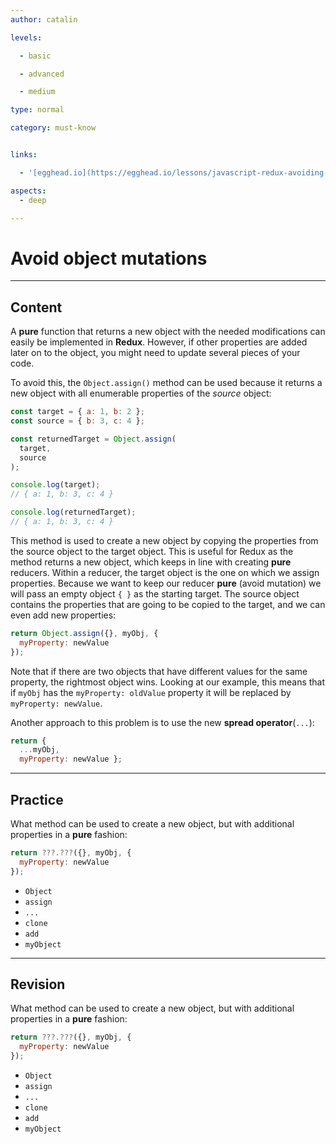 ```yaml
---
author: catalin

levels:

  - basic

  - advanced

  - medium

type: normal

category: must-know


links:

  - '[egghead.io](https://egghead.io/lessons/javascript-redux-avoiding-object-mutations-with-object-assign-and-spread){website}'

aspects:
  - deep

---
```


# Avoid object mutations

---
## Content

A **pure** function that returns a new object with the needed modifications can easily be implemented in **Redux**. However, if other properties are added later on to the object, you might need to update several pieces of your code.

To avoid this, the `Object.assign()` method can be used because it returns a new object with all enumerable properties of the *source* object:

```jsx
const target = { a: 1, b: 2 };
const source = { b: 3, c: 4 };

const returnedTarget = Object.assign(
  target,
  source
);

console.log(target);
// { a: 1, b: 3, c: 4 }

console.log(returnedTarget);
// { a: 1, b: 3, c: 4 }
```

This method is used to create a new object by copying the properties from the source object to the target object. This is useful for Redux as the method returns a new object, which keeps in line with creating **pure** reducers. Within a reducer, the target object is the one on which we assign properties. Because we want to keep our reducer **pure** (avoid mutation) we will pass an empty object `{ }` as the starting target. The source object contains the properties that are going to be copied to the target, and we can even add new properties:

```javascript
return Object.assign({}, myObj, {
  myProperty: newValue
});
```
Note that if there are two objects that have different values for the same property, the rightmost object wins. Looking at our example, this means that if `myObj` has the `myProperty: oldValue` property it will be replaced by `myProperty: newValue`.

Another approach to this problem is to use the new **spread operator**(`...`):

```javascript
return {
  ...myObj,
  myProperty: newValue };
```

---
## Practice

What method can be used to create a new object, but with additional properties in a **pure** fashion:

```jsx
return ???.???({}, myObj, {
  myProperty: newValue
});

```

* `Object`
* `assign`
* `...`
* `clone`
* `add`
* `myObject`

---
## Revision

What method can be used to create a new object, but with additional properties in a **pure** fashion:

```jsx
return ???.???({}, myObj, {
  myProperty: newValue
});

```

* `Object`
* `assign`
* `...`
* `clone`
* `add`
* `myObject`


